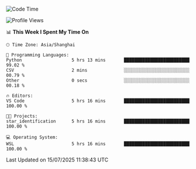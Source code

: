 <!--START_SECTION:waka-->
![Code Time](http://img.shields.io/badge/Code%20Time-3%2C028%20hrs%2052%20mins-blue)

![Profile Views](http://img.shields.io/badge/Profile%20Views-0-blue)

📊 **This Week I Spent My Time On** 

```text
🕑︎ Time Zone: Asia/Shanghai

💬 Programming Languages: 
Python                   5 hrs 13 mins       █████████████████████████   99.02 % 
CSV                      2 mins              ░░░░░░░░░░░░░░░░░░░░░░░░░   00.79 % 
Other                    0 secs              ░░░░░░░░░░░░░░░░░░░░░░░░░   00.18 % 

🔥 Editors: 
VS Code                  5 hrs 16 mins       █████████████████████████   100.00 % 

🐱‍💻 Projects: 
star_identification      5 hrs 16 mins       █████████████████████████   100.00 % 

💻 Operating System: 
WSL                      5 hrs 16 mins       █████████████████████████   100.00 % 
```


 Last Updated on 15/07/2025 11:38:43 UTC
<!--END_SECTION:waka-->